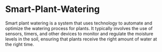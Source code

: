 # Smart-Plant-Watering
Smart plant watering is a system that uses technology to automate and optimize the watering process for plants. It typically involves the use of sensors, timers, and other devices to monitor and regulate the moisture levels in the soil, ensuring that plants receive the right amount of water at the right time.
